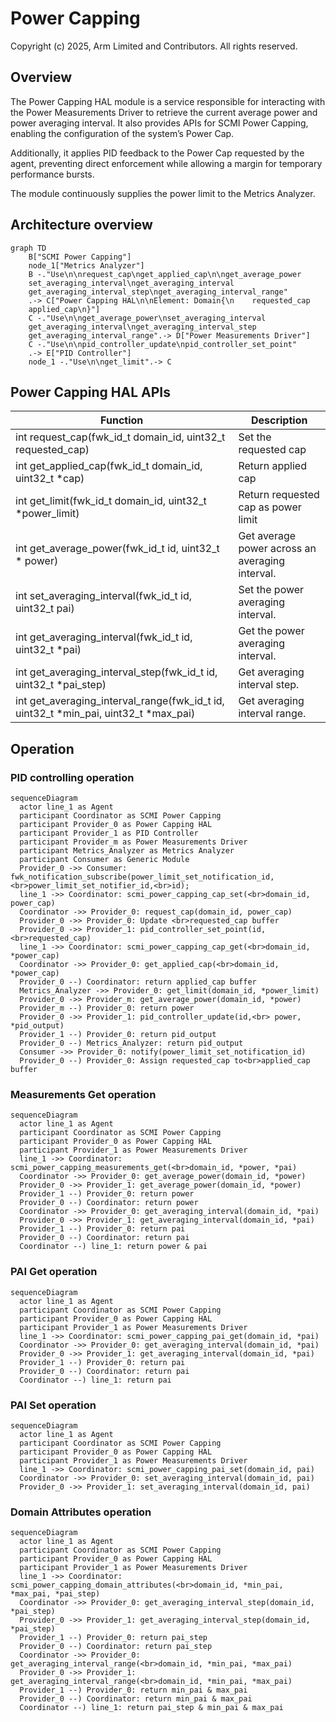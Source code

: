 # Power Capping

Copyright (c) 2025, Arm Limited and Contributors. All rights reserved.

## Overview

The Power Capping HAL module is a service responsible for interacting with the
Power Measurements Driver to retrieve the current average power and
power averaging interval. It also provides APIs for SCMI Power Capping,
enabling the configuration of the system’s Power Cap.

Additionally, it applies PID feedback to the Power Cap requested by the agent,
preventing direct enforcement while allowing a margin for
temporary performance bursts.

The module continuously supplies the power limit to the Metrics Analyzer.

## Architecture overview

```mermaid
graph TD
    B["SCMI Power Capping"]
    node_1["Metrics Analyzer"]
    B -."Use\n\nrequest_cap\nget_applied_cap\n\nget_average_power
    set_averaging_interval\nget_averaging_interval
    get_averaging_interval_step\nget_averaging_interval_range"
    .-> C["Power Capping HAL\n\nElement: Domain{\n    requested_cap
    applied_cap\n}"]
    C -."Use\n\nget_average_power\nset_averaging_interval
    get_averaging_interval\nget_averaging_interval_step
    get_averaging_interval_range".-> D["Power Measurements Driver"]
    C -."Use\n\npid_controller_update\npid_controller_set_point"
    .-> E["PID Controller"]
    node_1 -."Use\n\nget_limit".-> C
```

## Power Capping HAL APIs

| Function  | Description |
|-----------|-------------|
| int request_cap(fwk_id_t domain_id, uint32_t requested_cap) | Set the requested cap|
| int get_applied_cap(fwk_id_t domain_id, uint32_t *cap) | Return applied cap|
| int get_limit(fwk_id_t domain_id, uint32_t *power_limit) | Return requested cap as power limit|
| int get_average_power(fwk_id_t id, uint32_t * power) | Get average power across an averaging interval.|
| int set_averaging_interval(fwk_id_t id, uint32_t pai)	| Set the power averaging interval.|
| int get_averaging_interval(fwk_id_t id, uint32_t *pai) | Get the power averaging interval.|
| int get_averaging_interval_step(fwk_id_t id, uint32_t *pai_step) | Get averaging interval step.|
| int get_averaging_interval_range(fwk_id_t id, uint32_t *min_pai, uint32_t *max_pai) | Get averaging interval range. |

## Operation

### PID controlling operation

```mermaid
sequenceDiagram
  actor line_1 as Agent
  participant Coordinator as SCMI Power Capping
  participant Provider_0 as Power Capping HAL
  participant Provider_1 as PID Controller
  participant Provider_m as Power Measurements Driver
  participant Metrics_Analyzer as Metrics Analyzer
  participant Consumer as Generic Module
  Provider_0 ->> Consumer: fwk_notification_subscribe(power_limit_set_notification_id,<br>power_limit_set_notifier_id,<br>id);
  line_1 ->> Coordinator: scmi_power_capping_cap_set(<br>domain_id, power_cap)
  Coordinator ->> Provider_0: request_cap(domain_id, power_cap)
  Provider_0 ->> Provider_0: Update <br>requested_cap buffer
  Provider_0 ->> Provider_1: pid_controller_set_point(id, <br>requested_cap)
  line_1 ->> Coordinator: scmi_power_capping_cap_get(<br>domain_id, *power_cap)
  Coordinator ->> Provider_0: get_applied_cap(<br>domain_id, *power_cap)
  Provider_0 --) Coordinator: return applied_cap buffer
  Metrics_Analyzer ->> Provider_0: get_limit(domain_id, *power_limit)
  Provider_0 ->> Provider_m: get_average_power(domain_id, *power)
  Provider_m --) Provider_0: return power
  Provider_0 ->> Provider_1: pid_controller_update(id,<br> power, *pid_output)
  Provider_1 --) Provider_0: return pid_output
  Provider_0 --) Metrics_Analyzer: return pid_output
  Consumer ->> Provider_0: notify(power_limit_set_notification_id)
  Provider_0 --) Provider_0: Assign requested_cap to<br>applied_cap buffer
```

### Measurements Get operation

```mermaid
sequenceDiagram
  actor line_1 as Agent
  participant Coordinator as SCMI Power Capping
  participant Provider_0 as Power Capping HAL
  participant Provider_1 as Power Measurements Driver
  line_1 ->> Coordinator: scmi_power_capping_measurements_get(<br>domain_id, *power, *pai)
  Coordinator ->> Provider_0: get_average_power(domain_id, *power)
  Provider_0 ->> Provider_1: get_average_power(domain_id, *power)
  Provider_1 --) Provider_0: return power
  Provider_0 --) Coordinator: return power
  Coordinator ->> Provider_0: get_averaging_interval(domain_id, *pai)
  Provider_0 ->> Provider_1: get_averaging_interval(domain_id, *pai)
  Provider_1 --) Provider_0: return pai
  Provider_0 --) Coordinator: return pai
  Coordinator --) line_1: return power & pai
```

### PAI Get operation

```mermaid
sequenceDiagram
  actor line_1 as Agent
  participant Coordinator as SCMI Power Capping
  participant Provider_0 as Power Capping HAL
  participant Provider_1 as Power Measurements Driver
  line_1 ->> Coordinator: scmi_power_capping_pai_get(domain_id, *pai)
  Coordinator ->> Provider_0: get_averaging_interval(domain_id, *pai)
  Provider_0 ->> Provider_1: get_averaging_interval(domain_id, *pai)
  Provider_1 --) Provider_0: return pai
  Provider_0 --) Coordinator: return pai
  Coordinator --) line_1: return pai
```

### PAI Set operation

```mermaid
sequenceDiagram
  actor line_1 as Agent
  participant Coordinator as SCMI Power Capping
  participant Provider_0 as Power Capping HAL
  participant Provider_1 as Power Measurements Driver
  line_1 ->> Coordinator: scmi_power_capping_pai_set(domain_id, pai)
  Coordinator ->> Provider_0: set_averaging_interval(domain_id, pai)
  Provider_0 ->> Provider_1: set_averaging_interval(domain_id, pai)
```

### Domain Attributes operation

```mermaid
sequenceDiagram
  actor line_1 as Agent
  participant Coordinator as SCMI Power Capping
  participant Provider_0 as Power Capping HAL
  participant Provider_1 as Power Measurements Driver
  line_1 ->> Coordinator: scmi_power_capping_domain_attributes(<br>domain_id, *min_pai, *max_pai, *pai_step)
  Coordinator ->> Provider_0: get_averaging_interval_step(domain_id, *pai_step)
  Provider_0 ->> Provider_1: get_averaging_interval_step(domain_id, *pai_step)
  Provider_1 --) Provider_0: return pai_step
  Provider_0 --) Coordinator: return pai_step
  Coordinator ->> Provider_0: get_averaging_interval_range(<br>domain_id, *min_pai, *max_pai)
  Provider_0 ->> Provider_1: get_averaging_interval_range(<br>domain_id, *min_pai, *max_pai)
  Provider_1 --) Provider_0: return min_pai & max_pai
  Provider_0 --) Coordinator: return min_pai & max_pai
  Coordinator --) line_1: return pai_step & min_pai & max_pai
```
